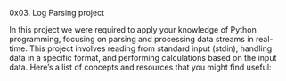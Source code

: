 0x03. Log Parsing project

In this project we were required to apply your knowledge of Python programming,
focusing on parsing and processing data streams in real-time. This project involves 
reading from standard input (stdin), handling data in a specific format, and performing calculations
based on the input data. Here’s a list of concepts and resources that you might find useful:

